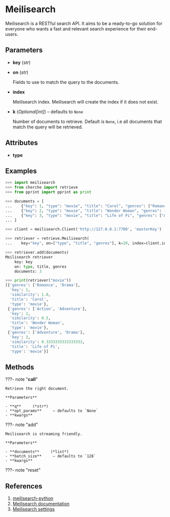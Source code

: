 # Meilisearch

Meilisearch is a RESTful search API. It aims to be a ready-to-go solution for everyone who wants a fast and relevant search experience for their end-users.



## Parameters

- **key** (*str*)

- **on** (*str*)

    Fields to use to match the query to the documents.

- **index**

    Meilisearch index. Meilisearch will create the index if it does not exist.

- **k** (*Optional[int]*) – defaults to `None`

    Number of documents to retrieve. Default is `None`, i.e all documents that match the query  will be retrieved.


## Attributes

- **type**


## Examples

```python
>>> import meilisearch
>>> from cherche import retrieve
>>> from pprint import pprint as print

>>> documents = [
...    {"key": 1, "type": "movie", "title": "Carol", "genres": ["Romance", "Drama"]},
...    {"key": 2, "type": "movie", "title": "Wonder Woman", "genres": ["Action", "Adventure"]},
...    {"key": 3, "type": "movie", "title": "Life of Pi", "genres": ["Adventure", "Drama"]}
... ]

>>> client = meilisearch.Client('http://127.0.0.1:7700', 'masterKey')

>>> retriever = retrieve.Meilisearch(
...    key="key", on=["type", "title", "genres"], k=20, index=client.index("movies"))

>>> retriever.add(documents)
Meilisearch retriever
    key: key
    on: type, title, genres
    documents: 3

>>> print(retriever("movie"))
[{'genres': ['Romance', 'Drama'],
  'key': 1,
  'similarity': 1.0,
  'title': 'Carol',
  'type': 'movie'},
 {'genres': ['Action', 'Adventure'],
  'key': 2,
  'similarity': 0.5,
  'title': 'Wonder Woman',
  'type': 'movie'},
 {'genres': ['Adventure', 'Drama'],
  'key': 3,
  'similarity': 0.3333333333333333,
  'title': 'Life of Pi',
  'type': 'movie'}]
```

## Methods

???- note "__call__"

    Retrieve the right document.

    **Parameters**

    - **q**     (*str*)    
    - **opt_params**     – defaults to `None`    
    - **kwargs**    
    
???- note "add"

    Meilisearch is streaming friendly.

    **Parameters**

    - **documents**     (*list*)    
    - **batch_size**     – defaults to `128`    
    - **kwargs**    
    
???- note "reset"

## References

1. [meilisearch-python](https://github.com/meilisearch/meilisearch-python)
2. [Meilisearch documentation](https://docs.meilisearch.com/learn/getting_started/quick_start.html#setup-and-installation)
3. [Meilisearch settings](https://docs.meilisearch.com/reference/api/settings.html#settings-object)

